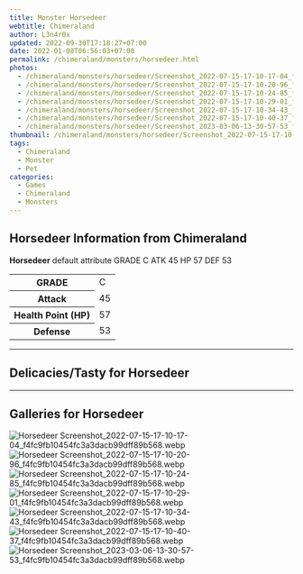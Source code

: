 ```yaml
---
title: Monster Horsedeer
webtitle: Chimeraland
author: L3n4r0x
updated: 2022-09-30T17:18:27+07:00
date: 2022-01-08T06:56:03+07:00
permalink: /chimeraland/monsters/horsedeer.html
photos:
  - /chimeraland/monsters/horsedeer/Screenshot_2022-07-15-17-10-17-04_f4fc9fb10454fc3a3dacb99dff89b568.webp
  - /chimeraland/monsters/horsedeer/Screenshot_2022-07-15-17-10-20-96_f4fc9fb10454fc3a3dacb99dff89b568.webp
  - /chimeraland/monsters/horsedeer/Screenshot_2022-07-15-17-10-24-85_f4fc9fb10454fc3a3dacb99dff89b568.webp
  - /chimeraland/monsters/horsedeer/Screenshot_2022-07-15-17-10-29-01_f4fc9fb10454fc3a3dacb99dff89b568.webp
  - /chimeraland/monsters/horsedeer/Screenshot_2022-07-15-17-10-34-43_f4fc9fb10454fc3a3dacb99dff89b568.webp
  - /chimeraland/monsters/horsedeer/Screenshot_2022-07-15-17-10-40-37_f4fc9fb10454fc3a3dacb99dff89b568.webp
  - /chimeraland/monsters/horsedeer/Screenshot_2023-03-06-13-30-57-53_f4fc9fb10454fc3a3dacb99dff89b568.webp
thumbnail: /chimeraland/monsters/horsedeer/Screenshot_2022-07-15-17-10-17-04_f4fc9fb10454fc3a3dacb99dff89b568.webp
tags:
  - Chimeraland
  - Monster
  - Pet
categories:
  - Games
  - Chimeraland
  - Monsters
---
```


<section id="bootstrap-wrapper"><link rel="stylesheet" href="https://rawcdn.githack.com/dimaslanjaka/Web-Manajemen/0c3b5aa1813bd4abcd2c11bf3e37928b15c28664/css/bootstrap-5-3-0-alpha3-wrapper.css"/><h2>Horsedeer Information from Chimeraland</h2><p><b>Horsedeer</b> default attribute GRADE C ATK 45 HP 57 DEF 53<table><tr><th>GRADE</th><td>C</td></tr><tr><th>Attack</th><td>45</td></tr><tr><th>Health Point (HP)</th><td>57</td></tr><tr><th>Defense</th><td>53</td></tr></table></p><hr/><h2>Delicacies/Tasty for Horsedeer</h2><hr/><div id="gallery"><h2>Galleries for Horsedeer</h2><div class="row"><div class="col-lg-6 col-12"><img src="/chimeraland/monsters/horsedeer/Screenshot_2022-07-15-17-10-17-04_f4fc9fb10454fc3a3dacb99dff89b568.webp" alt="Horsedeer Screenshot_2022-07-15-17-10-17-04_f4fc9fb10454fc3a3dacb99dff89b568.webp"/></div><div class="col-lg-6 col-12"><img src="/chimeraland/monsters/horsedeer/Screenshot_2022-07-15-17-10-20-96_f4fc9fb10454fc3a3dacb99dff89b568.webp" alt="Horsedeer Screenshot_2022-07-15-17-10-20-96_f4fc9fb10454fc3a3dacb99dff89b568.webp"/></div><div class="col-lg-6 col-12"><img src="/chimeraland/monsters/horsedeer/Screenshot_2022-07-15-17-10-24-85_f4fc9fb10454fc3a3dacb99dff89b568.webp" alt="Horsedeer Screenshot_2022-07-15-17-10-24-85_f4fc9fb10454fc3a3dacb99dff89b568.webp"/></div><div class="col-lg-6 col-12"><img src="/chimeraland/monsters/horsedeer/Screenshot_2022-07-15-17-10-29-01_f4fc9fb10454fc3a3dacb99dff89b568.webp" alt="Horsedeer Screenshot_2022-07-15-17-10-29-01_f4fc9fb10454fc3a3dacb99dff89b568.webp"/></div><div class="col-lg-6 col-12"><img src="/chimeraland/monsters/horsedeer/Screenshot_2022-07-15-17-10-34-43_f4fc9fb10454fc3a3dacb99dff89b568.webp" alt="Horsedeer Screenshot_2022-07-15-17-10-34-43_f4fc9fb10454fc3a3dacb99dff89b568.webp"/></div><div class="col-lg-6 col-12"><img src="/chimeraland/monsters/horsedeer/Screenshot_2022-07-15-17-10-40-37_f4fc9fb10454fc3a3dacb99dff89b568.webp" alt="Horsedeer Screenshot_2022-07-15-17-10-40-37_f4fc9fb10454fc3a3dacb99dff89b568.webp"/></div><div class="col-lg-6 col-12"><img src="/chimeraland/monsters/horsedeer/Screenshot_2023-03-06-13-30-57-53_f4fc9fb10454fc3a3dacb99dff89b568.webp" alt="Horsedeer Screenshot_2023-03-06-13-30-57-53_f4fc9fb10454fc3a3dacb99dff89b568.webp"/></div></div></div></section>